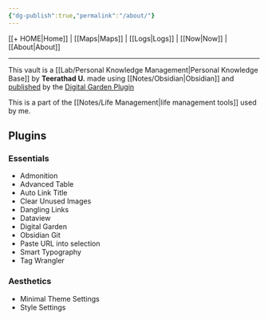 ```yaml
---
{"dg-publish":true,"permalink":"/about/"}
---
```



[[+ HOME\|Home]] | [[Maps\|Maps]] | [[Logs\|Logs]] | [[Now\|Now]] | [[About\|About]]

---

This vault is a [[Lab/Personal Knowledge Management\|Personal Knowledge Base]] by **Teerathad U.** made using [[Notes/Obsidian\|Obsidian]] and [published](https://gr1dvault.netlify.app/) by the [Digital Garden Plugin](https://github.com/oleeskild/obsidian-digital-garden)

This is a part of the [[Notes/Life Management\|life management tools]] used by me.

## Plugins  
### Essentials
- Admonition
- Advanced Table
- Auto Link Title
- Clear Unused Images
- Dangling Links
- Dataview
- Digital Garden
- Obsidian Git
- Paste URL into selection
- Smart Typography
- Tag Wrangler

### Aesthetics
- Minimal Theme Settings
- Style Settings